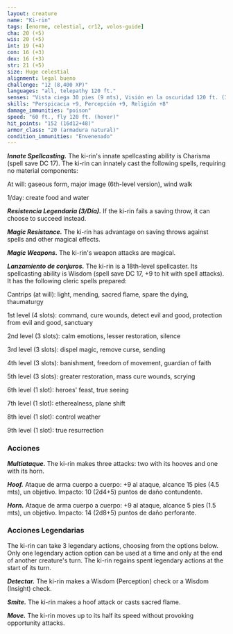 ```yaml
---
layout: creature
name: "Ki-rin"
tags: [enorme, celestial, cr12, volos-guide]
cha: 20 (+5)
wis: 20 (+5)
int: 19 (+4)
con: 16 (+3)
dex: 16 (+3)
str: 21 (+5)
size: Huge celestial
alignment: legal bueno
challenge: "12 (8,400 XP)"
languages: "all, telepathy 120 ft."
senses: "Vista ciega 30 pies (9 mts), Visión en la oscuridad 120 ft. (36 mts)"
skills: "Perspicacia +9, Percepción +9, Religión +8"
damage_immunities: "poison"
speed: "60 ft., fly 120 ft. (hover)"
hit_points: "152 (16d12+48)"
armor_class: "20 (armadura natural)"
condition_immunities: "Envenenado"
---
```


***Innate Spellcasting.*** The ki-rin's innate spellcasting ability is Charisma (spell save DC 17). The ki-rin can innately cast the following spells, requiring no material components:

At will: gaseous form, major image (6th-level version), wind walk

1/day: create food and water

***Resistencia Legendaria (3/Día).*** If the ki-rin fails a saving throw, it can choose to succeed instead.

***Magic Resistance.*** The ki-rin has advantage on saving throws against spells and other magical effects.

***Magic Weapons.*** The ki-rin's weapon attacks are magical.

***Lanzamiento de conjuros.*** The ki-rin is a 18th-level spellcaster. Its spellcasting ability is Wisdom (spell save DC 17, +9 to hit with spell attacks). It has the following cleric spells prepared:

Cantrips (at will): light, mending, sacred flame, spare the dying, thaumaturgy

1st level (4 slots): command, cure wounds, detect evil and good, protection from evil and good, sanctuary

2nd level (3 slots): calm emotions, lesser restoration, silence

3rd level (3 slots): dispel magic, remove curse, sending

4th level (3 slots): banishment, freedom of movement, guardian of faith

5th level (3 slots): greater restoration, mass cure wounds, scrying

6th level (1 slot): heroes' feast, true seeing

7th level (1 slot): etherealness, plane shift

8th level (1 slot): control weather

9th level (1 slot): true resurrection

### Acciones

***Multiataque.*** The ki-rin makes three attacks: two with its hooves and one with its horn.

***Hoof.*** Ataque de arma cuerpo a cuerpo: +9 al ataque, alcance 15 pies (4.5 mts), un objetivo. Impacto: 10 (2d4+5) puntos de daño contundente.

***Horn.*** Ataque de arma cuerpo a cuerpo: +9 al ataque, alcance 5 pies (1.5 mts), un objetivo. Impacto: 14 (2d8+5) puntos de daño perforante.

### Acciones Legendarias

The ki-rin can take 3 legendary actions, choosing from the options below. Only one legendary action option can be used at a time and only at the end of another creature's turn. The ki-rin regains spent legendary actions at the start of its turn.

***Detectar.*** The ki-rin makes a Wisdom (Perception) check or a Wisdom (Insight) check.

***Smite.*** The ki-rin makes a hoof attack or casts sacred flame.

***Move.*** The ki-rin moves up to its half its speed without provoking opportunity attacks.